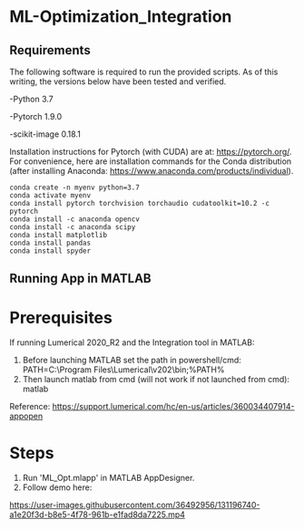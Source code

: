 # ML-Optimization_Integration

## Requirements
The following software is required to run the provided scripts. As of this writing, the versions below have been tested and verified.

-Python 3.7

-Pytorch 1.9.0

-scikit-image 0.18.1

Installation instructions for Pytorch (with CUDA) are at: https://pytorch.org/. For convenience, here are installation commands for the Conda distribution (after installing Anaconda: https://www.anaconda.com/products/individual).

```
conda create -n myenv python=3.7
conda activate myenv
conda install pytorch torchvision torchaudio cudatoolkit=10.2 -c pytorch
conda install -c anaconda opencv
conda install -c anaconda scipy
conda install matplotlib
conda install pandas
conda install spyder
```

## Running App in MATLAB
# Prerequisites
If running Lumerical 2020_R2 and the Integration tool in MATLAB:
1) Before launching MATLAB set the path in powershell/cmd: PATH=C:\Program Files\Lumerical\v202\bin;%PATH%
2) Then launch matlab from cmd (will not work if not launched from cmd): matlab

Reference: https://support.lumerical.com/hc/en-us/articles/360034407914-appopen

# Steps
1) Run 'ML_Opt.mlapp' in MATLAB AppDesigner.
2) Follow demo here:

https://user-images.githubusercontent.com/36492956/131196740-a1e20f3d-b8e5-4f78-961b-e1fad8da7225.mp4


